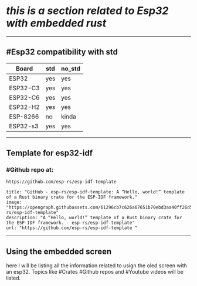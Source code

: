# __*this is a section related to Esp32 with embedded rust*__ 


---
## #Esp32 compatibility with std


| Board<br>    | std | no_std |
| ------------ | --- | ------ |
| ESP32        | yes | yes    |
| ESP32-C3     | yes | yes    |
| ESP32-C6     | yes | yes    |
| ESP32-H2<br> | yes | yes    |
| ESP-8266     | no  | kinda  |
| ESP32-s3     | yes | yes    |

---
## Template for esp32-idf
### #Github   repo at:
	https://github.com/esp-rs/esp-idf-template 
```embed
title: "GitHub - esp-rs/esp-idf-template: A “Hello, world!” template of a Rust binary crate for the ESP-IDF framework."
image: "https://opengraph.githubassets.com/61296cb7c626a67651b70ebd3aa40ff26d528ad4bfba6808dd4622b1bfd0fe56/esp-rs/esp-idf-template"
description: "A “Hello, world!” template of a Rust binary crate for the ESP-IDF framework. - esp-rs/esp-idf-template"
url: "https://github.com/esp-rs/esp-idf-template "
```

---
## __Using the embedded screen__

here I will be listing all the information related to usign the oled screen with an esp32. 
Topics like #Crates #Github repos and #Youtube  videos will be listed.


	